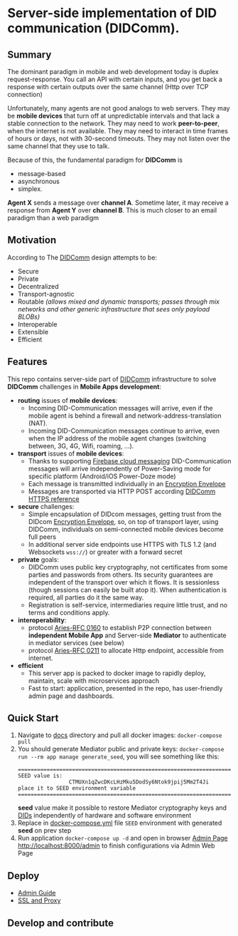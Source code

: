 # Server-side implementation of DID communication (DIDComm).

## Summary
The dominant paradigm in mobile and web development today is duplex request-response. 
You call an API with certain inputs, and you get back a response with certain outputs over the same channel (Http over TCP connection)

Unfortunately, many agents are not good analogs to web servers. They may be **mobile devices** that turn off at 
unpredictable intervals and that lack a stable connection to the network. 
They may need to work **peer-to-peer**, when the internet is not available. 
They may need to interact in time frames of hours or days, not with 30-second timeouts. 
They may not listen over the same channel that they use to talk.

Because of this, the fundamental paradigm for **DIDComm** is 

  - message-based 
  - asynchronous 
  - simplex. 

**Agent X** sends a message over **channel A**. Sometime later, it may receive a response from 
**Agent Y** over **channel B**. 
This is much closer to an email paradigm than a web paradigm

## Motivation

According to The [DIDComm](https://identity.foundation/didcomm-messaging/spec/) design attempts to be:

 - Secure 
 - Private
 - Decentralized 
 - Transport-agnostic
 - Routable *(allows mixed and dynamic transports; passes through mix networks and other generic infrastructure that sees only payload BLOBs)*
 - Interoperable 
 - Extensible
 - Efficient


## Features

This repo contains server-side part of [DIDComm](https://identity.foundation/didcomm-messaging/spec/#message-based-asynchronous-and-simplex) 
infrastructure to solve **DIDComm** challenges in **Mobile Apps development**: 
  
  - **routing** issues of **mobile devices**: 
      - Incoming DID-Communication messages will arrive, even if the mobile agent is behind a firewall 
        and network-address-translation (NAT).
      - Incoming DID-Communication messages continue to arrive, even when the IP address of the mobile agent 
        changes (switching between, 3G, 4G, Wifi, roaming, ...).
  - **transport** issues of **mobile devices**:
      - Thanks to supporting [Firebase cloud messaging](https://firebase.google.com/docs/cloud-messaging)
        DID-Communication messages will arrive independently of Power-Saving mode for specific 
        platform (Android/iOS Power-Doze mode)
      - Each message is transmitted individually in an [Encryption Envelope](https://github.com/hyperledger/aries-rfcs/blob/master/features/0019-encryption-envelope/README.md)
      - Messages are transported via HTTP POST according [DIDComm HTTPS reference](https://identity.foundation/didcomm-messaging/spec/#https)
  - **secure** challenges:
     - Simple encapsulation of DIDcom messages, getting trust from the DIDcom 
       [Encryption Envelope](https://identity.foundation/didcomm-messaging/spec/#summary), so, 
       on top of transport layer, using DIDComm, individuals on semi-connected mobile devices become full peers 
     - In additional server side endpoints use HTTPS with TLS 1.2 (and Websockets ```wss://```) 
       or greater with a forward secret
  - **private** goals:
     - DIDComm uses public key cryptography, not certificates from some parties and passwords from others. 
       Its security guarantees are independent of the transport over which it flows. 
       It is sessionless (though sessions can easily be built atop it). 
       When authentication is required, all parties do it the same way.
     - Registration is self-service, intermediaries require little trust, and no terms and conditions apply.
  - **interoperability**:
     - protocol [Aries-RFC 0160](https://github.com/hyperledger/aries-rfcs/tree/master/features/0160-connection-protocol) 
     to establish P2P connection between **independent Mobile App** and Server-side **Mediator** to 
     authenticate in mediator services (see below)
     - protocol [Aries-RFC 0211](https://github.com/hyperledger/aries-rfcs/tree/master/features/0211-route-coordination)
     to allocate Http endpoint, accessible from internet.
  - **efficient**
     - This server app is packed to docker image to rapidly deploy, maintain, scale with microservices approach 
     - Fast to start: appliccation, presented in the repo, has user-friendly admin page and dashboards.
    

## Quick Start

  1. Navigate to [docs](docs/) directory and pull all docker images: ```docker-compose pull```
  2. You should generate Mediator public and private keys: ```docker-compose run --rm app manage generate_seed```,
     you will see something like this:
     ```
     =================================================================================
     SEED value is:
                     CTMUXn1qZwcDKcLHzMku5DodSy6Ntok9jpij5Mm2T4Ji
     place it to SEED environment variable
     =================================================================================
     ```
     **seed** value make it possible to restore Mediator cryptography keys and [DIDs](https://www.w3.org/TR/did-core/)
     independently of hardware and software environment
  2. Replace in [docker-compose.yml](docs/docker-compose.yml) file ```SEED``` environment with generated **seed** on prev step
  3. Run application ```docker-compose up -d``` and open in browser [Admin Page http://localhost:8000/admin](http://localhost:8000/admin) to finish configurations
     via Admin Web Page
     
## Deploy

  - [Admin Guide](docs/AdminGuide.md)
  - [SSL and Proxy](docs/SSL_and_Proxy.md)

## Develop and contribute

